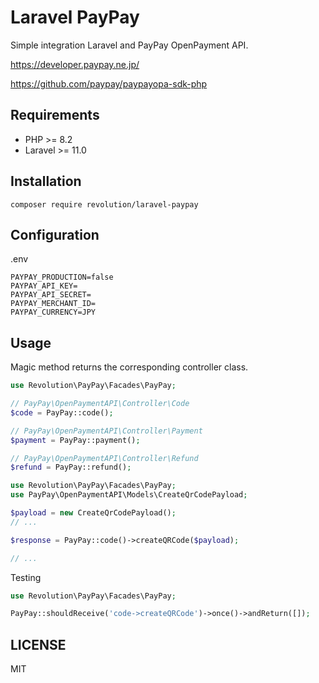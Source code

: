 # Laravel PayPay

Simple integration Laravel and PayPay OpenPayment API.

https://developer.paypay.ne.jp/

https://github.com/paypay/paypayopa-sdk-php

## Requirements
- PHP >= 8.2
- Laravel >= 11.0

## Installation

```
composer require revolution/laravel-paypay
```

## Configuration

.env
```
PAYPAY_PRODUCTION=false
PAYPAY_API_KEY=
PAYPAY_API_SECRET=
PAYPAY_MERCHANT_ID=
PAYPAY_CURRENCY=JPY
```

## Usage
Magic method returns the corresponding controller class.

```php
use Revolution\PayPay\Facades\PayPay;

// PayPay\OpenPaymentAPI\Controller\Code
$code = PayPay::code();

// PayPay\OpenPaymentAPI\Controller\Payment
$payment = PayPay::payment();

// PayPay\OpenPaymentAPI\Controller\Refund
$refund = PayPay::refund();
```

```php
use Revolution\PayPay\Facades\PayPay;
use PayPay\OpenPaymentAPI\Models\CreateQrCodePayload;

$payload = new CreateQrCodePayload();
// ...

$response = PayPay::code()->createQRCode($payload);

// ...
```

Testing
```php
use Revolution\PayPay\Facades\PayPay;

PayPay::shouldReceive('code->createQRCode')->once()->andReturn([]);
```

## LICENSE
MIT
